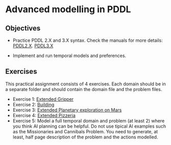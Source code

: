 
# Advanced modelling in PDDL

## Objectives

* Practice PDDL 2.X and 3.X syntax. Check the manuals for more details:
[PDDL2.X](https://www.aaai.org/Papers/JAIR/Vol20/JAIR-2002.pdf).
[PDDL3.X](http://www.cs.yale.edu/homes/dvm/papers/pddl-ipc5.pdf)

* Implement and run temporal models and preferences.

## Exercises 
This practical assignment consists of 4 exercises. Each domain should be in a separate folder and should contain the domain file and the problem files.
 -  Exercise 1: [Extended Gripper](ExtendedGripper.md)
 -  Exercise 2: [Building](Building.md)
 -  Exercise 3: [Extended Planetary exploration on Mars](ExtPlanetaryExploration.md) 
 -  Exercise 4: [Extended Pizzeria](ExtPizza.md)
 -  Exercise 5: Model a full temporal domain and problem (at least 2) where you think AI planning can be helpful. Do not use tipical AI examples such as the Missionaries and Cannibals Problem. You need to generate, at least, half page description of the problem and the actions modelled. 
